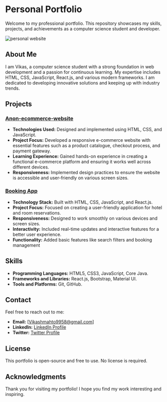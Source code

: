 #  Personal Portfolio

Welcome to my professional portfolio. This repository showcases my skills, projects, and achievements as a computer science student and developer.

![personal website](https://github.com/user-attachments/assets/49cb5ca7-23a5-44e3-bf1c-98a69eaba4d6)


## About Me

I am Vikas, a computer science student with a strong foundation in web development and a passion for continuous learning. My expertise includes HTML, CSS, JavaScript, React.js, and various modern frameworks. I am dedicated to developing innovative solutions and keeping up with industry trends.

## Projects

### [Anon-ecommerce-website](https://github.com/vikasmahto99/Anon-ecommerce-website)

- **Technologies Used:** Designed and implemented using HTML, CSS, and JavaScript.
- **Project Focus:** Developed a responsive e-commerce website with essential features
such as a product catalogue, checkout process, and payment gateway.
- **Learning Experience:** Gained hands-on experience in creating a functional
e-commerce platform and ensuring it works well across different devices.
- **Responsiveness:** Implemented design practices to ensure the website is accessible and
user-friendly on various screen sizes.

### [Booking App](https://github.com/vikasmahto99/Booking-App)

- **Technology Stack:** Built with HTML, CSS, JavaScript, and React.js.
- **Project Focus:** Focused on creating a user-friendly application for hotel and room
reservations.
- **Responsiveness:** Designed to work smoothly on various devices and screen
sizes.
- **Interactivity:** Included real-time updates and interactive features for a better
user experience.
- **Functionality:** Added basic features like search filters and booking
management

## Skills

- **Programming Languages:** HTML5, CSS3, JavaScript, Core Java.
- **Frameworks and Libraries:** React.js, Bootstrap, Material UI.
- **Tools and Platforms:** Git, GitHub.



## Contact

Feel free to reach out to me:

- **Email:** [Vikashmahto9958@gmail.com]
- **LinkedIn:** [ LinkedIn Profile](https://www.linkedin.com/in/vikas-mahto-a21102228/)
- **Twitter:** [Twitter Profile](https://x.com/vikasmahto9958)

## License

This portfolio is open-source and free to use. No license is required.

## Acknowledgments

Thank you for visiting my portfolio! I hope you find my work interesting and inspiring.


